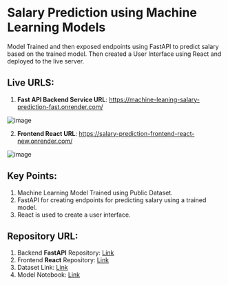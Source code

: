 # Salary Prediction using Machine Learning Models
Model Trained and then exposed endpoints using FastAPI to predict salary based on the trained model. Then created a User Interface using React and deployed to the live server.

## Live URLS:
  1. **Fast API Backend Service URL**: https://machine-leaning-salary-prediction-fast.onrender.com/
     
![image](https://github.com/user-attachments/assets/a6ade1d3-85ac-45f0-aa66-34a7a106fed5)

  2. **Frontend React URL**: https://salary-prediction-frontend-react-new.onrender.com/
     
![image](https://github.com/user-attachments/assets/31aee787-441b-489c-bd91-aa8b417683eb)

## Key Points:
1. Machine Learning Model Trained using Public Dataset.
2. FastAPI for creating endpoints for predicting salary using a trained model.
3. React is used to create a user interface.

## Repository URL:
1. Backend **FastAPI** Repository: [Link](https://github.com/samratalamshanto/machine_leaning_salary_prediction_fast_api)
2. Frontend **React** Repository: [Link](https://github.com/samratalamshanto/salary_prediction_frontend_react)
3. Dataset Link: [Link](https://survey.stackoverflow.co/)
4. Model Notebook: [Link](https://github.com/samratalamshanto/machine_leaning_salary_prediction_fast_api/blob/main/pickle_models/Predict_Salary.ipynb)
